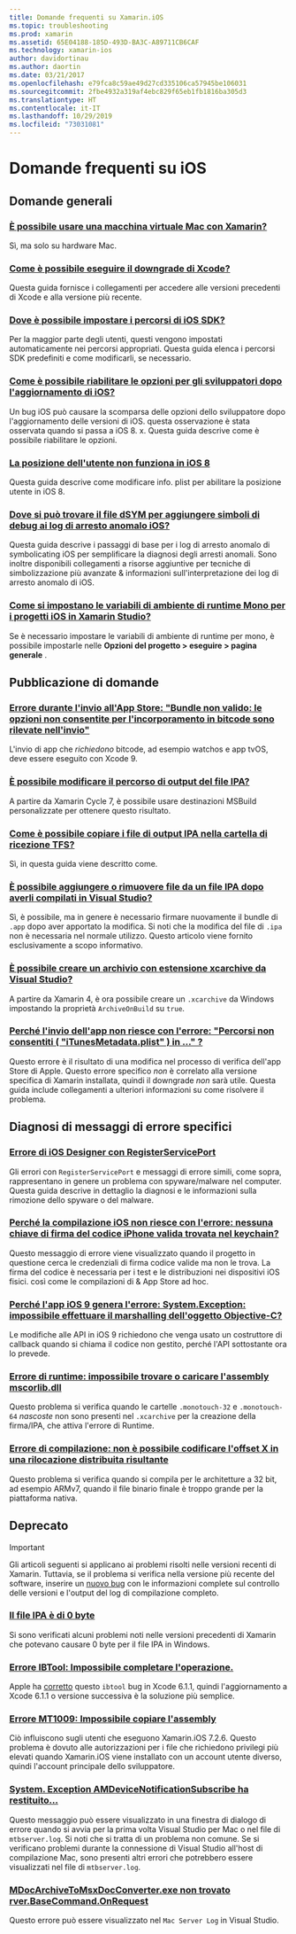 ```yaml
---
title: Domande frequenti su Xamarin.iOS
ms.topic: troubleshooting
ms.prod: xamarin
ms.assetid: 65E04188-185D-493D-BA3C-A89711CB6CAF
ms.technology: xamarin-ios
author: davidortinau
ms.author: daortin
ms.date: 03/21/2017
ms.openlocfilehash: e79fca8c59ae49d27cd335106ca57945be106031
ms.sourcegitcommit: 2fbe4932a319af4ebc829f65eb1fb1816ba305d3
ms.translationtype: HT
ms.contentlocale: it-IT
ms.lasthandoff: 10/29/2019
ms.locfileid: "73031081"
---
```

# <a name="ios-frequently-asked-questions"></a>Domande frequenti su iOS

## <a name="general-questions"></a>Domande generali

### <a name="can-i-use-a-mac-vm-with-xamarinmac-vmmd"></a>[È possibile usare una macchina virtuale Mac con Xamarin?](mac-vm.md)
Sì, ma solo su hardware Mac.

### <a name="how-can-i-downgrade-xcodedowngrade-xcodemd"></a>[Come è possibile eseguire il downgrade di Xcode?](downgrade-xcode.md)
Questa guida fornisce i collegamenti per accedere alle versioni precedenti di Xcode e alla versione più recente.

### <a name="where-can-i-set-my-ios-sdk-locationsios-sdkmd"></a>[Dove è possibile impostare i percorsi di iOS SDK?](ios-sdk.md)
Per la maggior parte degli utenti, questi vengono impostati automaticamente nei percorsi appropriati. Questa guida elenca i percorsi SDK predefiniti e come modificarli, se necessario.

### <a name="how-can-i-reenable-developer-options-after-updating-iosupdate-developer-optionsmd"></a>[Come è possibile riabilitare le opzioni per gli sviluppatori dopo l'aggiornamento di iOS?](update-developer-options.md)
Un bug iOS può causare la scomparsa delle opzioni dello sviluppatore dopo l'aggiornamento delle versioni di iOS. questa osservazione è stata osservata quando si passa a iOS 8. x. Questa guida descrive come è possibile riabilitare le opzioni.

### <a name="user-location-not-working-in-ios-8ios8-user-locationmd"></a>[La posizione dell'utente non funziona in iOS 8](ios8-user-location.md)
Questa guida descrive come modificare info. plist per abilitare la posizione utente in iOS 8.

### <a name="where-can-i-find-the-dsym-file-to-symbolicate-ios-crash-logssymbolicate-ios-crashmd"></a>[Dove si può trovare il file dSYM per aggiungere simboli di debug ai log di arresto anomalo iOS?](symbolicate-ios-crash.md)
Questa guida descrive i passaggi di base per i log di arresto anomalo di symbolicating iOS per semplificare la diagnosi degli arresti anomali. Sono inoltre disponibili collegamenti a risorse aggiuntive per tecniche di simbolizzazione più avanzate & informazioni sull'interpretazione dei log di arresto anomalo di iOS.

### <a name="how-do-i-set-mono-runtime-environment-variables-for-ios-projects-in-xamarin-studioxs-mono-runtimemd"></a>[Come si impostano le variabili di ambiente di runtime Mono per i progetti iOS in Xamarin Studio?](xs-mono-runtime.md)
Se è necessario impostare le variabili di ambiente di runtime per mono, è possibile impostarle nelle **Opzioni del progetto > eseguire > pagina generale** .

## <a name="publishing-questions"></a>Pubblicazione di domande

### <a name="error-when-submitting-to-app-store-invalid-bundle---options-not-allowed-to-be-embedded-in-bitcode-are-detected-in-the-submissioninvalid-bundle-bitcodemd"></a>[Errore durante l'invio all'App Store: "Bundle non valido: le opzioni non consentite per l'incorporamento in bitcode sono rilevate nell'invio"](invalid-bundle-bitcode.md)

L'invio di app che _richiedono_ bitcode, ad esempio watchos e app tvOS, deve essere eseguito con Xcode 9.

### <a name="can-i-change-the-output-path-of-the-ipa-fileipa-output-pathmd"></a>[È possibile modificare il percorso di output del file IPA?](ipa-output-path.md)
A partire da Xamarin Cycle 7, è possibile usare destinazioni MSBuild personalizzate per ottenere questo risultato.

### <a name="how-can-i-copy-ipa-output-files-to-the-tfs-drop-folderipa-tfsmd"></a>[Come è possibile copiare i file di output IPA nella cartella di ricezione TFS?](ipa-tfs.md)
Sì, in questa guida viene descritto come.

### <a name="can-i-add-files-to-or-remove-files-from-an-ipa-file-after-building-it-in-visual-studiomodify-ipamd"></a>[È possibile aggiungere o rimuovere file da un file IPA dopo averli compilati in Visual Studio?](modify-ipa.md)
Sì, è possibile, ma in genere è necessario firmare nuovamente il bundle di `.app` dopo aver apportato la modifica. Si noti che la modifica del file di `.ipa` non è necessaria nel normale utilizzo. Questo articolo viene fornito esclusivamente a scopo informativo.

### <a name="is-it-possible-to-create-a-xcarchive-archive-from-visual-studiocreate-xcarchivemd"></a>[È possibile creare un archivio con estensione xcarchive da Visual Studio?](create-xcarchive.md)
A partire da Xamarin 4, è ora possibile creare un `.xcarchive` da Windows impostando la proprietà `ArchiveOnBuild` su `true`.

### <a name="why-does-my-app-submission-fail-with-disallowed-paths--itunesmetadataplist--found-at--itunesmetadata-disallowed-pathsmd"></a>[Perché l'invio dell'app non riesce con l'errore: "Percorsi non consentiti ( "iTunesMetadata.plist" ) in ..." ?](itunesmetadata-disallowed-paths.md)
Questo errore è il risultato di una modifica nel processo di verifica dell'app Store di Apple. Questo errore specifico _non_ è correlato alla versione specifica di Xamarin installata, quindi il downgrade _non_ sarà utile. Questa guida include collegamenti a ulteriori informazioni su come risolvere il problema.

## <a name="diagnosing-specific-error-messages"></a>Diagnosi di messaggi di errore specifici

### <a name="ios-designer-error-with-registerserviceporterror-registerserviceportmd"></a>[Errore di iOS Designer con RegisterServicePort](error-registerserviceport.md)
Gli errori con `RegisterServicePort` e messaggi di errore simili, come sopra, rappresentano in genere un problema con spyware/malware nel computer. Questa guida descrive in dettaglio la diagnosi e le informazioni sulla rimozione dello spyware o del malware.

### <a name="why-does-my-ios-build-fail-with-no-valid-iphone-code-signing-keys-found-in-keychainno-codesigning-keysmd"></a>[Perché la compilazione iOS non riesce con l'errore: nessuna chiave di firma del codice iPhone valida trovata nel keychain?](no-codesigning-keys.md)
Questo messaggio di errore viene visualizzato quando il progetto in questione cerca le credenziali di firma codice valide ma non le trova. La firma del codice è necessaria per i test e le distribuzioni nei dispositivi iOS fisici. così come le compilazioni di & App Store ad hoc.

### <a name="why-does-my-ios-9-app-fail-with-systemexception-failed-to-marshal-the-objective-c-objectexception-marshal-obj-cmd"></a>[Perché l'app iOS 9 genera l'errore: System.Exception: impossibile effettuare il marshalling dell'oggetto Objective-C?](exception-marshal-obj-c.md)
Le modifiche alle API in iOS 9 richiedono che venga usato un costruttore di callback quando si chiama il codice non gestito, perché l'API sottostante ora lo prevede.

### <a name="runtime-error-the-assembly-mscorlibdll-was-not-found-or-could-not-be-loadederror-mscorlib-not-foundmd"></a>[Errore di runtime: impossibile trovare o caricare l'assembly mscorlib.dll](error-mscorlib-not-found.md)
Questo problema si verifica quando le cartelle `.monotouch-32` e `.monotouch-64` *nascoste* non sono presenti nel `.xcarchive` per la creazione della firma/IPA, che attiva l'errore di Runtime.

### <a name="compile-error-can-not-encode-offset-x-in-resulting-scattered-relocationerror-encode-offset-scattered-relocationmd"></a>[Errore di compilazione: non è possibile codificare l'offset X in una rilocazione distribuita risultante](error-encode-offset-scattered-relocation.md)
Questo problema si verifica quando si compila per le architetture a 32 bit, ad esempio ARMv7, quando il file binario finale è troppo grande per la piattaforma nativa.

## <a name="deprecated"></a>Deprecato

> [!IMPORTANT]
> Gli articoli seguenti si applicano ai problemi risolti nelle versioni recenti di Xamarin. Tuttavia, se il problema si verifica nella versione più recente del software, inserire un [nuovo bug](~/cross-platform/troubleshooting/questions/howto-file-bug.md) con le informazioni complete sul controllo delle versioni e l'output del log di compilazione completo.

### <a name="ipa-file-is-0-bytesipa-zero-bytesmd"></a>[Il file IPA è di 0 byte](ipa-zero-bytes.md)
Si sono verificati alcuni problemi noti nelle versioni precedenti di Xamarin che potevano causare 0 byte per il file IPA in Windows.

### <a name="ibtool-error-the-operation-couldnt-be-completederror-ibtoolmd"></a>[Errore IBTool: Impossibile completare l'operazione.](error-ibtool.md)
Apple ha [corretto](https://developer.apple.com/library/ios/releasenotes/DeveloperTools/RN-Xcode/Chapters/xc6_release_notes.html) questo `ibtool` bug in Xcode 6.1.1, quindi l'aggiornamento a Xcode 6.1.1 o versione successiva è la soluzione più semplice.

### <a name="error-mt1009-could-not-copy-the-assemblyerror-mt1009md"></a>[Errore MT1009: Impossibile copiare l'assembly](error-mt1009.md)
Ciò influiscono sugli utenti che eseguono Xamarin.iOS 7.2.6. Questo problema è dovuto alle autorizzazioni per i file che richiedono privilegi più elevati quando Xamarin.iOS viene installato con un account utente diverso, quindi l'account principale dello sviluppatore.

### <a name="systemexception-amdevicenotificationsubscribe-returned-exception-amddevicenotificationsubscribemd"></a>[System. Exception AMDeviceNotificationSubscribe ha restituito...](exception-amddevicenotificationsubscribe.md)
Questo messaggio può essere visualizzato in una finestra di dialogo di errore quando si avvia per la prima volta Visual Studio per Mac o nel file di `mtbserver.log`. Si noti che si tratta di un problema non comune. Se si verificano problemi durante la connessione di Visual Studio all'host di compilazione Mac, sono presenti altri errori che potrebbero essere visualizzati nel file di `mtbserver.log`.

### <a name="mdocarchivetomsxdocconverterexe-not-found-rverbasecommandonrequestmdocarchivetomsxdocconverter-not-foundmd"></a>[MDocArchiveToMsxDocConverter.exe non trovato rver.BaseCommand.OnRequest](mdocarchivetomsxdocconverter-not-found.md)
Questo errore può essere visualizzato nel `Mac Server Log` in Visual Studio.
